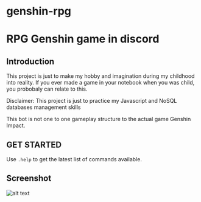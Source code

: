 # genshin-rpg
# RPG Genshin game in discord

## Introduction

This project is just to make my hobby and imagination during my childhood into reality. If you ever made a game in your notebook when you was child, you probobaly can relate to this.

Disclaimer: This project is just to practice my Javascript and NoSQL databases management skills

This bot is not one to one gameplay structure to the actual game Genshin Impact.

## GET STARTED

Use `.help` to get the latest list of commands available.

## Screenshot

![alt text](https://user-images.githubusercontent.com/55706850/177034607-045e2296-98be-4602-9aaf-6065dc59f9a9.PNG)
